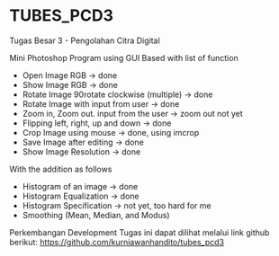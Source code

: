 # TUBES_PCD3

Tugas Besar 3 - Pengolahan Citra Digital

Mini Photoshop Program using GUI Based with list of function
- Open Image RGB -> done
- Show Image RGB -> done
- Rotate Image 90rotate clockwise (multiple) -> done
- Rotate Image with input from user -> done
- Zoom in, Zoom out. input from the user -> zoom out not yet
- Flipping left, right, up and down  -> done
- Crop Image using mouse  -> done, using imcrop
- Save Image after editing -> done
- Show Image Resolution -> done

With the addition as follows
- Histogram of an image -> done
- Histogram Equalization -> done
- Histogram Specification -> not yet, too hard for me
- Smoothing (Mean, Median, and Modus)

Perkembangan Development Tugas ini dapat dilihat melalui link github berikut:
https://github.com/kurniawanhandito/tubes_pcd3